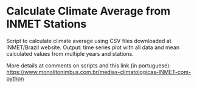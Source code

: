 # Calculate Climate Average from INMET Stations

Script to calculate climate average using CSV files downloaded at INMET/Brazil website. Output: time series plot with all data and mean calculated values from multiple years and stations.

More details at comments on scripts and this link (in portuguese): https://www.monolitonimbus.com.br/medias-climatologicas-INMET-com-python

